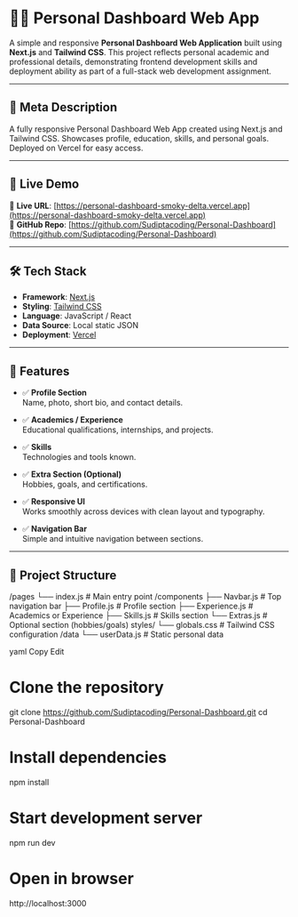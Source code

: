 # 🧑‍💻 Personal Dashboard Web App

A simple and responsive **Personal Dashboard Web Application** built using **Next.js** and **Tailwind CSS**. This project reflects personal academic and professional details, demonstrating frontend development skills and deployment ability as part of a full-stack web development assignment.

---

## 📌 Meta Description

A fully responsive Personal Dashboard Web App created using Next.js and Tailwind CSS. Showcases profile, education, skills, and personal goals. Deployed on Vercel for easy access.

---

## 🚀 Live Demo

🔗 **Live URL**: [https://personal-dashboard-smoky-delta.vercel.app](https://personal-dashboard-smoky-delta.vercel.app)  
🔗 **GitHub Repo**: [https://github.com/Sudiptacoding/Personal-Dashboard](https://github.com/Sudiptacoding/Personal-Dashboard)

---

## 🛠️ Tech Stack

- **Framework**: [Next.js](https://nextjs.org/)
- **Styling**: [Tailwind CSS](https://tailwindcss.com/)
- **Language**: JavaScript / React
- **Data Source**: Local static JSON
- **Deployment**: [Vercel](https://vercel.com/)

---

## 🧩 Features

- ✅ **Profile Section**  
  Name, photo, short bio, and contact details.

- ✅ **Academics / Experience**  
  Educational qualifications, internships, and projects.

- ✅ **Skills**  
  Technologies and tools known.

- ✅ **Extra Section (Optional)**  
  Hobbies, goals, and certifications.

- ✅ **Responsive UI**  
  Works smoothly across devices with clean layout and typography.

- ✅ **Navigation Bar**  
  Simple and intuitive navigation between sections.

---

## 📁 Project Structure

/pages
└── index.js # Main entry point
/components
├── Navbar.js # Top navigation bar
├── Profile.js # Profile section
├── Experience.js # Academics or Experience
├── Skills.js # Skills section
└── Extras.js # Optional section (hobbies/goals)
styles/
└── globals.css # Tailwind CSS configuration
/data
└── userData.js # Static personal data

yaml
Copy
Edit

# Clone the repository
git clone https://github.com/Sudiptacoding/Personal-Dashboard.git
cd Personal-Dashboard

# Install dependencies
npm install

# Start development server
npm run dev

# Open in browser
http://localhost:3000

